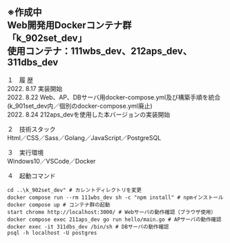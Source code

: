 ※作成中  
Web開発用Dockerコンテナ群  
「k_902set_dev」  
使用コンテナ：111wbs_dev、212aps_dev、311dbs_dev  
---

１　履 歴  
2022. 8.17 実装開始  
2022. 8.22 Web、AP、DBサーバ用docker-compose.yml及び構築手順を統合(k_901set_dev内／個別のdocker-compose.yml廃止)  
2022. 8.24 212aps_devを使用した本バージョンの実装開始  

２　技術スタック  
Html／CSS／Sass／Golang／JavaScript／PostgreSQL  

３　実行環境  
Windows10／VSCode／Docker  

４　起動コマンド
```
cd ..\k_902set_dev" # カレントディレクトリを変更
docker compose run --rm 111wbs_dev sh -c "npm install" # npmインストール
docker compose up # コンテナ群の起動
start chrome http://localhost:3000/ # Webサーバの動作確認（ブラウザ使用）
docker compose exec 211aps_dev go run hello/main.go # APサーバの動作確認  
docker exec -it 311dbs_dev /bin/sh # DBサーバの動作確認
psql -h localhost -U postgres
```

<!--
３　今後の課題（覚え書き）  
①引き続きローカルのOSにはDocker Desktop for Windows以外のミドルウェアをインストールせず開発環境はDocker上に構築すること  
②「create-react-app」を使用せずに開発用コンテナを作成すること  
③「docker-compose.yml」ファイルをルートディレクトリ「myportfolio_k」直下で一つにまとめること  
-->
